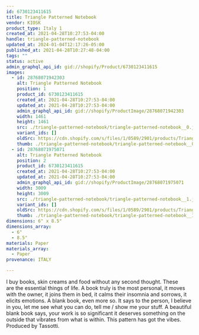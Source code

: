 ```yaml
---
id: 6730123411615
title: Triangle Patterned Notebook
vendor: KIOSK
product_type: Italy 1
created_at: 2021-04-28T10:27:53-04:00
handle: triangle-patterned-notebook
updated_at: 2024-01-04T12:17:26-05:00
published_at: 2021-04-28T10:27:48-04:00
tags: ""
status: active
admin_graphql_api_id: gid://shopify/Product/6730123411615
images:
  - id: 28768071942303
    alt: Triangle Patterned Notebook
    position: 1
    product_id: 6730123411615
    created_at: 2021-04-28T10:27:53-04:00
    updated_at: 2021-04-28T10:27:53-04:00
    admin_graphql_api_id: gid://shopify/ProductImage/28768071942303
    width: 1461
    height: 1461
    src: ./triangle-patterned-notebook/triangle-patterned-notebook__0.jpg
    variant_ids: []
    oldSrc: https://cdn.shopify.com/s/files/1/0589/2901/products/Trianglenotebook1.jpg?v=1619620073
    thumb: ./triangle-patterned-notebook/triangle-patterned-notebook__0-thumb.jpg
  - id: 28768071975071
    alt: Triangle Patterned Notebook
    position: 2
    product_id: 6730123411615
    created_at: 2021-04-28T10:27:53-04:00
    updated_at: 2021-04-28T10:27:53-04:00
    admin_graphql_api_id: gid://shopify/ProductImage/28768071975071
    width: 3009
    height: 3009
    src: ./triangle-patterned-notebook/triangle-patterned-notebook__1.jpg
    variant_ids: []
    oldSrc: https://cdn.shopify.com/s/files/1/0589/2901/products/Trianglenotebook2.jpg?v=1619620073
    thumb: ./triangle-patterned-notebook/triangle-patterned-notebook__1-thumb.jpg
dimensions: 6" x 8.5"
dimensions_array:
  - 6"
  - 8.5"
materials: Paper
materials_array:
  - Paper
provenance: ITALY

---
```


I buy books, skin creams and food without any second thought. These are the essential things of life. A book truly is the most personal, it moves with the owner, it joins them in bed, it calms their insomnia and sorrows, it elicits emotions. A blank book, even more so. It says to the person, I believe in you, let me see what you can do, tell me / show me your stuff. A beautiful blank book says, your work is so significant it deserves something on the outside that vibrates from what is within. This pattern has got the vibes. Produced by Tassotti.